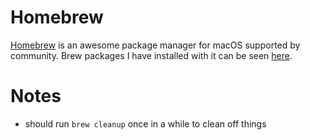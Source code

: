 # Homebrew
[Homebrew](https://brew.sh/) is an awesome package manager for macOS supported by community. Brew packages I have installed with it can be seen [here](https://gist.github.com/3fbe13ce427132d0297f411b62f49034).

# Notes
- should run `brew cleanup` once in a while to clean off things